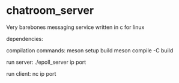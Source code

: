 # chatroom_server
Very barebones messaging service written in c for linux

dependencies:

compilation commands:
    meson setup build
    meson compile -C build

run server:
    ./epoll_server ip port

run client:
    nc ip port
